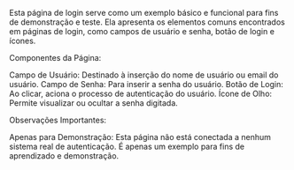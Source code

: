 Esta página de login serve como um exemplo básico e funcional para fins de demonstração e teste. Ela apresenta os elementos comuns encontrados em páginas de login, como campos de usuário e senha, botão de login e ícones.

Componentes da Página:

Campo de Usuário: Destinado à inserção do nome de usuário ou email do usuário.
Campo de Senha: Para inserir a senha do usuário.
Botão de Login: Ao clicar, aciona o processo de autenticação do usuário.
Ícone de Olho: Permite visualizar ou ocultar a senha digitada.

Observações Importantes:

Apenas para Demonstração: Esta página não está conectada a nenhum sistema real de autenticação. É apenas um exemplo para fins de aprendizado e demonstração.

